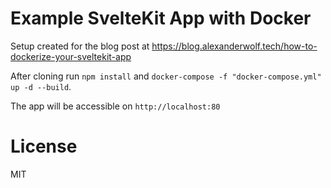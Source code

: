# Example SvelteKit App with Docker

Setup created for the blog post at https://blog.alexanderwolf.tech/how-to-dockerize-your-sveltekit-app

After cloning run `npm install` and `docker-compose -f "docker-compose.yml" up -d --build`.

The app will be accessible on `http://localhost:80`

# License

MIT